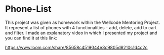 # Phone-List

This project was given as homework within the Wellcode Mentoring Project. It represent a list of phones with 4 functionalities - add, delete, add to cart and filter.
I made an explanatory video in which I presented my project and you can find it at this link: 

https://www.loom.com/share/85658c4519044e3c9805d8210c1d4c2c 
